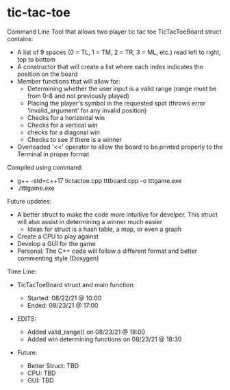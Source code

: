 # tic-tac-toe
Command Line Tool that allows two player tic tac toe
TicTacToeBoard struct contains:
  - A list of 9 spaces (0 = TL, 1 = TM, 2 = TR, 3 = ML, etc.) read left to right, top to bottom
  - A constructor that will create a list where each index indicates the position on the board
  - Member functions that will allow for:
    - Determining whether the user input is a valid range (range must be from 0-8 and not previously played)
    - Placing the player's symbol in the requested spot (throws error 'invalid_argument' for any invalid position)
    - Checks for a horizontal win
    - Checks for a vertical win
    - checks for a diagonal win
    - Checks to see if there is a winner
  - Overloaded '<<' operator to allow the board to be printed properly to the Terminal in proper format

Compiled using command:
  - g++ -std=c++17 tictactoe.cpp tttboard.cpp -o tttgame.exe
  - ./tttgame.exe

Future updates:
  - A better struct to make the code more intuitive for develper. This struct will also assist in determining a winner much easier
    - Ideas for struct is a hash table, a map, or even a graph
  - Create a CPU to play against
  - Develop a GUI for the game
  - Personal: The C++ code will follow a different format and better commenting style (Doxygen)

Time Line:
  - TicTacToeBoard struct and main function:
    - Started: 08/22/21 @ 10:00
    - Ended: 08/23/21 @ 17:00

  - EDITS:
    - Added valid_range() on 08/23/21 @ 18:00
    - Added win determining functions on 08/23/21 @ 18:30

  - Future:
    - Better Struct: TBD
    - CPU: TBD
    - GUI: TBD

